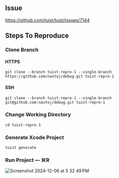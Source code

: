 ## Issue

https://github.com/tuist/tuist/issues/7144

## Steps To Reproduce

### Clone Branch

#### HTTPS
```
git clone --branch tuist-repro-1 --single-branch https://github.com/navtoj/debug.git tuist-repro-1
```

#### SSH
```
git clone --branch tuist-repro-1 --single-branch git@github.com:navtoj/debug.git tuist-repro-1
```

### Change Working Directory

```
cd tuist-repro-1
```

### Generate Xcode Project

```
tuist generate
```

### Run Project — ⌘R

![Screenshot 2024-12-06 at 5 32 49 PM](https://github.com/user-attachments/assets/069b5782-73c6-4448-abe5-12f1df288f03)
